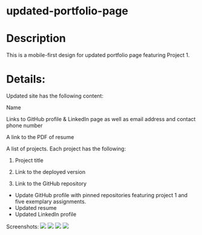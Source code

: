 # updated-portfolio-page
# Description
This is a mobile-first design for updated portfolio page featuring Project 1.

# Details:

Updated site has the following content:

 Name

 Links to GitHub profile & LinkedIn page as well as email address and contact phone number

 A link to the PDF of resume

 A list of projects. Each project has the following:

 1. Project title

 2. Link to the deployed version

 3. Link to the GitHub repository

- Update GitHub profile with pinned repositories featuring project 1 and five exemplary assignments.
- Updated resume
- Updated LinkedIn profile

 

Screenshots:
![ ](Page1.png)
![ ](Page2.png)
![ ](Page3.png)
![ ](Page4.png)
